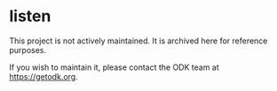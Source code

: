 # listen

This project is not actively maintained. It is archived here for reference purposes.

If you wish to maintain it, please contact the ODK team at https://getodk.org.

